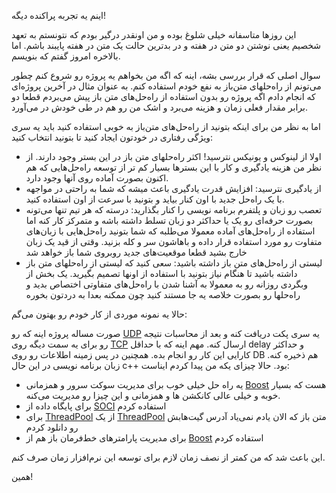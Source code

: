 اینم یه تجربه پراکنده دیگه!

این روزها متاسفانه خیلی شلوغ بوده و من اونقدر درگیر بودم که نتونستم به تعهد شخصیم یعنی نوشتن دو متن در هفته و در بدترین حالت یک متن در هفته پایبند باشم. اما بالاخره امروز گفتم که بنویسم.

سوال اصلی که قرار بررسی بشه، اینه که اگه من بخواهم یه پروژه رو شروع کنم چطور می‌تونم از راه‌حلهای متن‌باز به نفع خودم استفاده کنم. به عنوان مثال در آخرین پروژه‌ای که انجام دادم اگه پروژه رو بدون استفاده از راه‌حل‌های متن باز پیش می‌بردم قطعا دو برابر مقدار فعلی زمان و هزینه می‌برد و اشک من رو هم در طی خودش در ‌می‌آورد. 

اما به نظر من برای اینکه بتونید از راه‌حل‌های متن‌باز به خوبی استفاده کنید باید یه سری ویژگی رفتاری در خودتون ایجاد کنید تا بتونید انتخاب کنید:

- اولا از لینوکس و یونیکس نترسید! اکثر راه‌حلهای متن باز در این بستر وجود دارند. از نظر من هزینه یادگیری و کار با این بسترها بسیار کم تر از توسعه راه‌حل‌هایی که هم اکنون بصورت آماده روی آنها وجود دارد.
- از یادگیری نترسید: افزایش قدرت یادگیری باعث میشه که شما به راحتی در مواجهه با یک راه‌حل جدید با اون کنار بیاید و بتونید با سرعت از اون استفاده کنید.
- تعصب رو زبان و پلتفرم برنامه نویسی را کنار بگذارید: درسته که هر تیم تنها می‌تونه بصورت حرفه‌ای رو یک یا حداکثر دو زبان تسلط داشته باشه و متمرکز کار کنه اما استفاده از راه‌حل‌های آماده معمولا می‌طلبه که شما بتونید راه‌حل‌هایی با زبان‌های متفاوت رو مورد استفاده قرار داده و باهاشون سر و کله بزنید. وقتی از قید یک زبان خارج بشید قطعا موقعیت‌های جدید روبروی شما باز خواهد شد
- لیستی از راه‌حل‌های متن باز داشته باشید: سعی کنید که لیستی از راه‌حلهای متن باز داشته باشید تا هنگام نیاز بتونید با استفاده از اونها تصمیم بگیرید. یک بخش از وبگردی روزانه رو به معمولا به آشنا شدن با راه‌حل‌های متفاوتی اختصاص بدید و راه‌حلها رو بصورت خلاصه یه جا مستند کنید چون ممکنه بعدا به دردتون بخوره

حالا یه نمونه موردی از کار خودم رو بهتون می‌گم:

صورت مساله پروژه اینه که رو [UDP] یه سری پکت دریافت کنه و بعد از محاسبات نتیجه رو برای یه سمت دیگه روی [TCP] ارسال کنه. مهم اینه که با حداقل delay و حداکثر کارایی این کار رو انجام بده. همچنین در پس زمینه اطلاعات رو روی DB هم ذخیره کنه. زبان برنامه نویسی در این حال c++ بود. حالا چیزای یکه من پیدا کردم ایناست:

- یه راه حل خیلی خوب برای مدیریت سوکت سرور و همزمانی [Boost] هست که بسیار خوبه و خیلی عالی کانکشن ها و همزمانی و این چیزا رو مدیریت می‌کنه.
- برای پایگاه داده از [SOCI] استفاده کردم
- برای [ThreadPool] از یک [ThreadPool] متن باز که الان یادم نمی‌یاد آدرس گیت‌هابش رو دانلود کردم
- برای مدیریت پارامترهای خط‌فرمان باز هم از [Boost] استفاده کردم

این باعث شد که من کمتر از نصف زمان لازم برای توسعه این نرم‌افزار زمان صرف کنم.

همین!

[UDP]:https://en.wikipedia.org/wiki/User_Datagram_Protocol
[TCP]:https://en.wikipedia.org/wiki/Transmission_Control_Protocol
[Boost]:http://www.boost.org/
[ThreadPool]:https://en.wikipedia.org/wiki/Thread_pool_pattern
[SOCI]:http://soci.sourceforge.net/index.html
